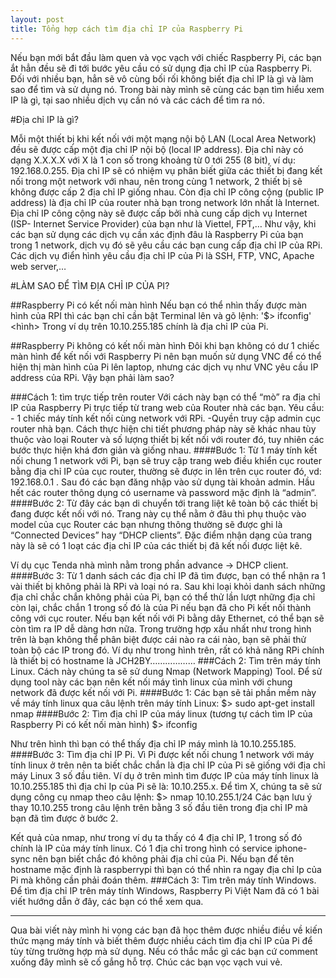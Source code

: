 ```yaml
---
layout: post
title: Tổng hợp cách tìm địa chỉ IP của Raspberry Pi
---
```


Nếu bạn mới bắt đầu làm quen và vọc vạch với chiếc Raspberry Pi, các bạn ắt hẳn đều sẽ đi tới bước yêu cầu có sử dụng địa chỉ IP của Raspberry Pi. Đối với nhiều bạn, hẳn sẽ vô cùng bối rối không biết địa chỉ IP là gì và làm sao để tìm và sử dụng nó. Trong bài này mình sẽ cùng các bạn tìm hiểu xem IP là gì, tại sao nhiều dịch vụ cần nó và các cách để tìm ra nó.

#Địa chỉ IP là gì?

Mỗi một thiết bị khi kết nối với một mạng nội bộ LAN (Local Area Network) đều sẽ được cấp một địa chỉ IP nội bộ (local IP address). Địa chỉ này có dạng X.X.X.X với X là 1 con số trong khoảng từ 0 tới 255 (8 bit), ví dụ: 192.168.0.255. Địa chỉ IP sẽ có nhiệm vụ phân biết giữa các thiết bị đang kết nối trong một network với nhau, nên trong cùng 1 network, 2 thiết bị sẽ không được cấp 2 địa chỉ IP giống nhau. Còn địa chỉ IP công cộng (public IP address) là địa chỉ IP của router nhà bạn trong network lớn nhất là Internet. Địa chỉ IP công cộng này sẽ được cấp bởi nhà cung cấp dịch vụ Internet (ISP- Internet Service Provider) của bạn như là Viettel, FPT,…
Như vậy, khi các bạn sử dụng các dịch vụ cần xác định đâu là Raspberry Pi của bạn trong 1 network, dịch vụ đó sẽ yêu cầu các bạn cung cấp địa chỉ IP của RPi. Các dịch vụ điển hình yêu cầu địa chỉ IP của Pi là SSH, FTP, VNC, Apache web server,…


#LÀM SAO ĐỂ TÌM ĐỊA CHỈ IP CỦA PI?

##Raspberry Pi có kết nối màn hình
Nếu bạn có thể nhìn thấy được màn hình của RPI thì các bạn chỉ cần bật Terminal lên và gõ lệnh:
			'$> ifconfig'
<hình>
Trong ví dụ trên 10.10.255.185 chính là địa chỉ IP của Pi.

##Raspberry Pi không có kết nối màn hình
Đôi khi bạn không có dư 1 chiếc màn hình để kết nối với Raspberry Pi nên bạn muốn sử dụng VNC để có thể hiện thị màn hình của Pi lên laptop, nhưng các dịch vụ như VNC yêu cầu IP address của RPi. Vậy bạn phải làm sao?

###Cách 1: tìm trực tiếp trên router
	Với cách này bạn có thể “mò” ra địa chỉ IP của Raspberry Pi trực tiếp từ trang web của Router nhà các bạn.
Yêu cầu: - 1 chiếc máy tính kết nối cùng network với RPi. -Quyền truy cập admin cục router nhà bạn.
Cách thực hiện chi tiết phương pháp này sẽ khác nhau tùy thuộc vào loại Router và số lượng thiết bị kết nối với router đó, tuy nhiên các bước thực hiện khá đơn giản và giống nhau.
####Bước 1: Từ 1  máy tính kết nối chung 1 network với Pi, bạn sẽ truy cập trang web điều khiển cục router bằng địa chỉ IP của cục router, thường sẽ được in lên trên cục router đó, vd: 192.168.0.1 . Sau đó các bạn đăng nhập vào sử dụng tài khoản admin. Hầu hết các router thông dụng có username và password mặc định là “admin”. 
####Bước 2: Từ đây các bạn di chuyển tới trang liệt kê toàn bộ các thiết bị đang được kết nối với nó. Trang này cụ thể nằm ở đâu thì phụ thuộc vào model của cục Router các bạn nhưng  thông thường sẽ được ghi là “Connected Devices” hay “DHCP clients”. Đặc điểm nhận dạng của trang này là sẽ có 1 loạt các địa chỉ IP của các thiết bị đã kết nối được liệt kê.

Ví dụ cục Tenda nhà mình nằm trong phần advance -> DHCP client. 
####Bước 3: Từ 1 danh sách các địa chỉ IP đã tìm được, bạn có thể nhận ra 1 vài thiết bị không phải là RPi và loại nó ra. Sau khi loại khỏi danh sách những địa chỉ chắc chắn không phải của Pi, bạn có thể thử lần lượt những địa chỉ còn lại, chắc chắn 1 trong số đó là của Pi nếu bạn đã cho Pi kết nối thành công với cục router. Nếu bạn kết nối với Pi bằng dây Ethernet, có thể bạn sẽ còn tìm ra IP dễ dàng hơn nữa. Trong trường hợp xấu nhất như trong hình trên là bạn không thể phân biệt được cái nào ra cái nào, bạn sẽ phải thử toàn bộ các IP trong đó. Ví dụ như trong hình trên, rất có khả năng RPi chính là thiết bị có hostname là JCH2BY………………
###Cách 2: Tìm trên máy tính Linux.
Cách này chúng ta sẽ sử dung Nmap (Network Mapping) Tool. Để sử dụng tool này các bạn nên kết nối máy tình linux của mình với chung network đã được kết nối với Pi.
####Bước 1: Các bạn sẽ tải phần mềm này về máy tính linux qua câu lệnh trên máy tính Linux: 
$> sudo apt-get install nmap
####Bước 2: Tìm địa chỉ IP của máy linux (tương tự cách tìm IP của Raspberry Pi có kết nối màn hình)
$> ifconfig

Như trên hình thì bạn có thể thấy địa chỉ IP máy mình là 10.10.255.185.
####Bước 3: Tìm địa chỉ IP Pi.
Vì Pi được kết nối chung 1 network với máy tính linux ở trên nên ta biết chắc chắn là địa chỉ IP của Pi sẽ giống với địa chỉ máy Linux 3 số đầu tiên. Ví dụ ở trên mình tìm được IP của máy tính linux là 10.10.255.185 thì địa chỉ Ip của Pi sẽ là: 10.10.255.x. Để tìm X, chúng ta sẽ sử dụng công cụ nmap theo câu lệnh:
$> nmap 10.10.255.1/24
Các bạn lưu ý thay 10.10.255 trong câu lệnh trên bằng 3 số đầu tiên trong địa chỉ IP mà bạn đã tìm được ở bước 2.

Kết quả của nmap, như trong ví dụ ta thấy có 4 địa chỉ IP, 1 trong số đó chính là IP của máy tính linux. Có 1 địa chỉ trong hình có service iphone-sync nên bạn biết chắc đó không phải địa chỉ của Pi. Nếu bạn để tên hostname mặc định là raspberrypi thì bạn có thể nhìn ra ngay địa chỉ Ip của Pi mà không cần phải đoán thêm.
###Cách 3: Tìm trên máy tính Windows.
Để tìm địa chỉ IP trên máy tính Windows, Raspberry Pi Việt Nam đã có 1 bài viết hướng dẫn ở đây, các bạn có thể xem qua.

------------------
Qua bài viết này mình hi vọng các bạn đã học thêm được nhiều điều về kiến thức mạng máy tính và biết thêm được nhiều cách tìm địa chỉ IP của Pi để tùy từng trường hợp mà sử dụng. Nếu có thắc mắc gì các bạn cứ comment xuống đây mình sẽ cố gắng hỗ trợ. Chúc các bạn vọc vạch vui vẻ.

